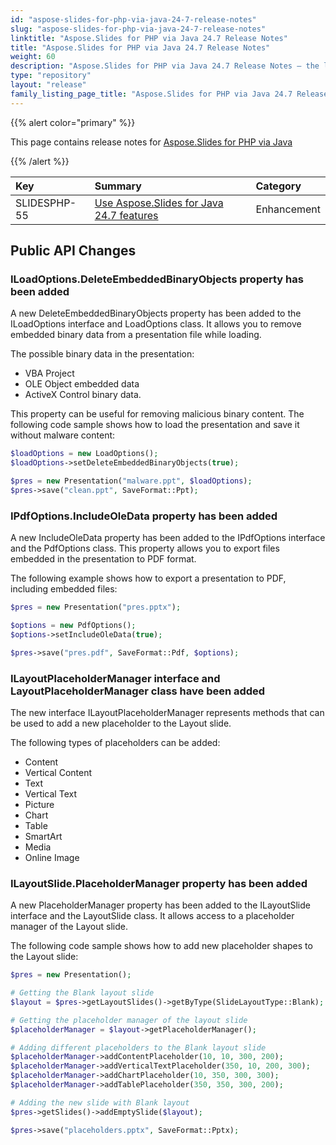```yaml
---
id: "aspose-slides-for-php-via-java-24-7-release-notes"
slug: "aspose-slides-for-php-via-java-24-7-release-notes"
linktitle: "Aspose.Slides for PHP via Java 24.7 Release Notes"
title: "Aspose.Slides for PHP via Java 24.7 Release Notes"
weight: 60
description: "Aspose.Slides for PHP via Java 24.7 Release Notes – the latest updates and fixes."
type: "repository"
layout: "release"
family_listing_page_title: "Aspose.Slides for PHP via Java 24.7 Release Notes"
---
```


{{% alert color="primary" %}} 

This page contains release notes for [Aspose.Slides for PHP via Java](https://packagist.org/packages/aspose/slides)

{{% /alert %}} 

|**Key**|**Summary**|**Category**|
| :- | :- | :- |
|SLIDESPHP-55|[Use Aspose.Slides for Java 24.7 features](/slides/java/release-notes/2024/aspose-slides-for-java-24-7-release-notes/)|Enhancement|


## Public API Changes ##

### ILoadOptions.DeleteEmbeddedBinaryObjects property has been added

A new DeleteEmbeddedBinaryObjects property has been added to the ILoadOptions interface and LoadOptions class. It allows you to remove embedded binary data from a presentation file while loading. 

The possible binary data in the presentation:
- VBA Project 
- OLE Object embedded data 
- ActiveX Control binary data.

This property can be useful for removing malicious binary content.
The following code sample shows how to load the presentation and save it without malware content:

```php
$loadOptions = new LoadOptions();
$loadOptions->setDeleteEmbeddedBinaryObjects(true);

$pres = new Presentation("malware.ppt", $loadOptions);
$pres->save("clean.ppt", SaveFormat::Ppt);
```

### IPdfOptions.IncludeOleData property has been added

A new IncludeOleData property has been added to the IPdfOptions interface and the PdfOptions class. This property allows you to export files embedded in the presentation to PDF format.

The following example shows how to export a presentation to PDF, including embedded files:

```php
$pres = new Presentation("pres.pptx");

$options = new PdfOptions();
$options->setIncludeOleData(true);

$pres->save("pres.pdf", SaveFormat::Pdf, $options);
```

### ILayoutPlaceholderManager interface and LayoutPlaceholderManager class have been added

The new interface ILayoutPlaceholderManager represents methods that can be used to add a new placeholder to the Layout slide.

The following types of placeholders can be added:
- Content
- Vertical Content
- Text
- Vertical Text
- Picture
- Chart
- Table
- SmartArt
- Media
- Online Image

### ILayoutSlide.PlaceholderManager property has been added

A new PlaceholderManager property has been added to the ILayoutSlide interface and the LayoutSlide class. It allows access to a placeholder manager of the Layout slide.

The following code sample shows how to add new placeholder shapes to the Layout slide:

```php
$pres = new Presentation();

# Getting the Blank layout slide
$layout = $pres->getLayoutSlides()->getByType(SlideLayoutType::Blank);

# Getting the placeholder manager of the layout slide
$placeholderManager = $layout->getPlaceholderManager();

# Adding different placeholders to the Blank layout slide
$placeholderManager->addContentPlaceholder(10, 10, 300, 200);
$placeholderManager->addVerticalTextPlaceholder(350, 10, 200, 300);
$placeholderManager->addChartPlaceholder(10, 350, 300, 300);
$placeholderManager->addTablePlaceholder(350, 350, 300, 200);

# Adding the new slide with Blank layout
$pres->getSlides()->addEmptySlide($layout);

$pres->save("placeholders.pptx", SaveFormat::Pptx);
```
